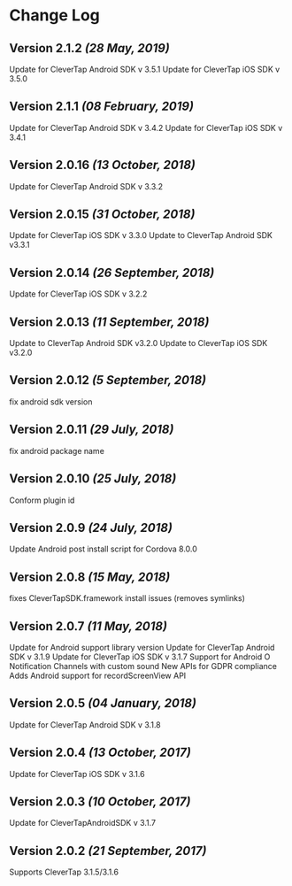 Change Log
==========

Version 2.1.2 *(28 May, 2019)*
-------------------------------------------
Update for CleverTap Android SDK v 3.5.1
Update for CleverTap iOS SDK v 3.5.0

Version 2.1.1 *(08 February, 2019)*
-------------------------------------------
Update for CleverTap Android SDK v 3.4.2
Update for CleverTap iOS SDK v 3.4.1

Version 2.0.16 *(13 October, 2018)*
-------------------------------------------
Update for CleverTap Android SDK v 3.3.2

Version 2.0.15 *(31 October, 2018)*
-------------------------------------------
Update for CleverTap iOS SDK v 3.3.0
Update to CleverTap Android SDK v3.3.1

Version 2.0.14 *(26 September, 2018)*
-------------------------------------------
Update for CleverTap iOS SDK v 3.2.2

Version 2.0.13 *(11 September, 2018)*
-------------------------------------------
Update to CleverTap Android SDK v3.2.0
Update to CleverTap iOS SDK v3.2.0

Version 2.0.12 *(5 September, 2018)*
-------------------------------------------
fix android sdk version

Version 2.0.11 *(29 July, 2018)*
-------------------------------------------
fix android package name

Version 2.0.10 *(25 July, 2018)*
-------------------------------------------
Conform plugin id

Version 2.0.9 *(24 July, 2018)*
-------------------------------------------
Update Android post install script for Cordova 8.0.0

Version 2.0.8 *(15 May, 2018)*
-------------------------------------------
fixes CleverTapSDK.framework install issues (removes symlinks)

Version 2.0.7 *(11 May, 2018)*
-------------------------------------------
Update for Android support library version
Update for CleverTap Android SDK v 3.1.9
Update for CleverTap iOS SDK v 3.1.7
Support for Android O Notification Channels with custom sound
New APIs for GDPR compliance
Adds Android support for recordScreenView API

Version 2.0.5 *(04 January, 2018)*
-------------------------------------------
Update for CleverTap Android SDK v 3.1.8

Version 2.0.4 *(13 October, 2017)*
-------------------------------------------
Update for CleverTap iOS SDK v 3.1.6

Version 2.0.3 *(10 October, 2017)*
-------------------------------------------
Update for CleverTapAndroidSDK v 3.1.7

Version 2.0.2 *(21 September, 2017)*
-------------------------------------------
Supports CleverTap 3.1.5/3.1.6

